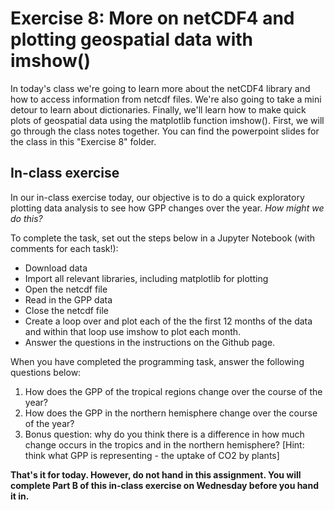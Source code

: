 # Exercise 8: More on netCDF4 and plotting geospatial data with imshow()

In today's class we're going to learn more about the netCDF4 library and how to access information from netcdf files. We're also going to take a mini detour to learn about dictionaries. Finally, we'll learn how to make quick plots of geospatial data using the matplotlib function imshow(). First, we will go through the class notes together. You can find the powerpoint slides for the class in this "Exercise 8" folder.

## In-class exercise
In our in-class exercise today, our objective is to do a quick exploratory plotting data analysis to see how GPP changes over the year. *How might we do this?*

To complete the task, set out the steps below in a Jupyter Notebook (with comments for each task!):  
* Download data
* Import all relevant libraries, including matplotlib for plotting
* Open the netcdf file
* Read in the GPP data
* Close the netcdf file
* Create a loop over and plot each of the the first 12 months of the data and within that loop use imshow to plot each month.
* Answer the questions in the instructions on the Github page.

When you have completed the programming task, answer the following questions below:
1. How does the GPP of the tropical regions change over the course of the year?
2. How does the GPP in the northern hemisphere change over the course of the year?
3. Bonus question: why do you think there is a difference in how much change occurs in the tropics and in the northern hemisphere? [Hint: think what GPP is representing - the uptake of CO2 by plants]

**That's it for today. However, do not hand in this assignment. You will complete Part B of this in-class exercise on Wednesday before you hand it in.**
